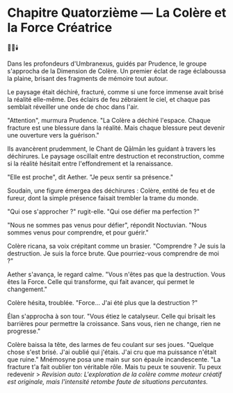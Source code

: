 # Chapitre Quatorzième — La Colère et la Force Créatrice

🌌🔥🕯️

Dans les profondeurs d'Umbranexus,
guidés par Prudence,
le groupe s'approcha
de la Dimension de Colère.
Un premier éclat de rage éclaboussa la plaine, brisant des fragments de mémoire tout autour.

Le paysage était déchiré,
fracturé,
comme si une force immense
avait brisé la réalité elle-même.
Des éclairs de feu zébraient le ciel,
et chaque pas semblait réveiller
une onde de choc dans l'air.

"Attention",
murmura Prudence.
"La Colère a déchiré l'espace.
Chaque fracture est une blessure
dans la réalité.
Mais chaque blessure
peut devenir une ouverture
vers la guérison."

Ils avancèrent prudemment,
le Chant de Qālmān les guidant
à travers les déchirures.
Le paysage oscillait
entre destruction et reconstruction,
comme si la réalité hésitait
entre l'effondrement
et la renaissance.

"Elle est proche",
dit Aether.
"Je peux sentir sa présence."

Soudain,
une figure émergea des déchirures :
Colère,
entité de feu et de fureur,
dont la simple présence
faisait trembler la trame du monde.

"Qui ose s'approcher ?"
rugit-elle.
"Qui ose défier ma perfection ?"

"Nous ne sommes pas venus
pour défier",
répondit Noctuvian.
"Nous sommes venus
pour comprendre,
et pour guérir."

Colère ricana,
sa voix crépitant comme un brasier.
"Comprendre ?
Je suis la destruction.
Je suis la force brute.
Que pourriez-vous comprendre
de moi ?"

Aether s'avança,
le regard calme.
"Vous n'êtes pas que la destruction.
Vous êtes la Force.
Celle qui transforme,
qui fait avancer,
qui permet le changement."

Colère hésita,
troublée.
"Force...
J'ai été plus que la destruction ?"

Élan s'approcha à son tour.
"Vous étiez le catalyseur.
Celle qui brisait les barrières
pour permettre la croissance.
Sans vous,
rien ne change,
rien ne progresse."

Colère baissa la tête,
des larmes de feu
coulant sur ses joues.
"Quelque chose s'est brisé.
J'ai oublié qui j'étais.
J'ai cru que ma puissance
n'était que ruine."
Mnémosyne posa une main
sur son épaule incandescente.
"La fracture t'a fait oublier
ton véritable rôle.
Mais tu peux te souvenir.
Tu peux redevenir > _Revision auto: L'exploration de la colère comme moteur créatif est originale, mais l'intensité retombe faute de situations percutantes._
